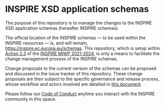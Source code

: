 # INSPIRE XSD application schemas

The purpose of this repository is to manage the changes to the INSPIRE XSD application schemas (hereafter INSPIRE schemas).

The official location of the INSPIRE schemas — to be used within the INSPIRE resources — is, and will remain, https://inspire.ec.europa.eu/schemas. This repository, which is setup within [Action 2.3](https://webgate.ec.europa.eu/fpfis/wikis/display/InspireMIG/Action+2.3+Simplification+of+INSPIRE+implementation) of the [INSPIRE MIWP 2021-2024](https://webgate.ec.europa.eu/fpfis/wikis/display/InspireMIG/INSPIRE+work+programme+2021-24), is only a means to facilitate the change management process of the INSPIRE schemas.

Change proposals to the current version of the schemas can be proposed and discussed in the issue tracker of this repository. These change proposals are then subject to the specific governance and release process, whose workflow and actors involved are detailed in [this document](https://github.com/INSPIRE-MIF/application-schemas/blob/main/governance-release-process/process.md).

Please follow our [Code of Conduct](https://github.com/INSPIRE-MIF/helpdesk/blob/main/code-of-conduct.md) anytime you interact with the INSPIRE community in this space.
